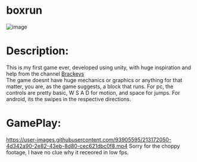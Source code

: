 # boxrun
![image](https://user-images.githubusercontent.com/93905595/212877390-ebde1291-d277-492a-abb5-a43a85f85311.png)
# Description:  
This is my first game ever, developed using unity, with huge inspiration and help from the channel [Brackeys](https://www.youtube.com/@Brackeys)  
The game doesnt have huge mechanics or graphics or anything for that matter, you are, as the game suggests, a block that runs.
For pc, the controls are pretty basic, W S A D for motion, and space for jumps.
For android, its the swipes in the respective directions.
# GamePlay: 
https://user-images.githubusercontent.com/93905595/213172050-4d342a90-2e82-43eb-8d80-cec621dbc0f8.mp4
Sorry for the choppy footage, I have no clue why it receored in low fps.
